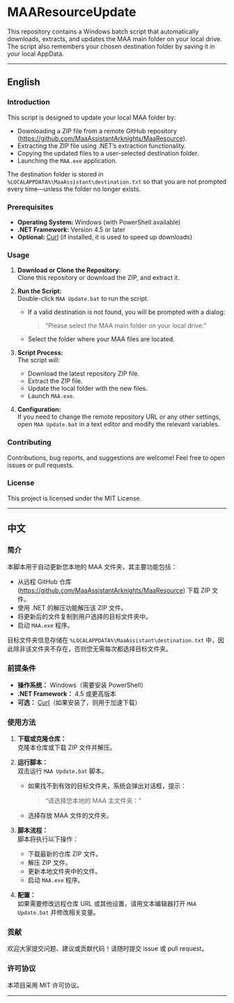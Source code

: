 # MAAResourceUpdate
This repository contains a Windows batch script that automatically downloads, extracts, and updates the MAA main folder on your local drive. The script also remembers your chosen destination folder by saving it in your local AppData.

---

## English

### Introduction
This script is designed to update your local MAA folder by:
- Downloading a ZIP file from a remote GitHub repository (https://github.com/MaaAssistantArknights/MaaResource).
- Extracting the ZIP file using .NET’s extraction functionality.
- Copying the updated files to a user-selected destination folder.
- Launching the `MAA.exe` application.

The destination folder is stored in `%LOCALAPPDATA%\MaaAssistant\destination.txt` so that you are not prompted every time—unless the folder no longer exists.

### Prerequisites
- **Operating System:** Windows (with PowerShell available)
- **.NET Framework:** Version 4.5 or later
- **Optional:** [Curl](https://curl.se/) (if installed, it is used to speed up downloads)

### Usage
1. **Download or Clone the Repository:**  
   Clone this repository or download the ZIP, and extract it.

2. **Run the Script:**  
   Double-click `MAA Update.bat` to run the script.
   - If a valid destination is not found, you will be prompted with a dialog:
     > "Please select the MAA main folder on your local drive:"
   - Select the folder where your MAA files are located.
   
3. **Script Process:**  
   The script will:
   - Download the latest repository ZIP file.
   - Extract the ZIP file.
   - Update the local folder with the new files.
   - Launch `MAA.exe`.

4. **Configuration:**  
   If you need to change the remote repository URL or any other settings, open `MAA Update.bat` in a text editor and modify the relevant variables.

### Contributing
Contributions, bug reports, and suggestions are welcome! Feel free to open issues or pull requests.

### License
This project is licensed under the MIT License.

---

## 中文

### 简介
本脚本用于自动更新您本地的 MAA 文件夹，其主要功能包括：
- 从远程 GitHub 仓库 (https://github.com/MaaAssistantArknights/MaaResource) 下载 ZIP 文件。
- 使用 .NET 的解压功能解压该 ZIP 文件。
- 将更新后的文件复制到用户选择的目标文件夹中。
- 启动 `MAA.exe` 程序。

目标文件夹信息存储在 `%LOCALAPPDATA%\MaaAssistant\destination.txt` 中，因此除非该文件夹不存在，否则您无需每次都选择目标文件夹。

### 前提条件
- **操作系统：** Windows（需要安装 PowerShell）
- **.NET Framework：** 4.5 或更高版本
- **可选：** [Curl](https://curl.se/)（如果安装了，则用于加速下载）

### 使用方法
1. **下载或克隆仓库：**  
   克隆本仓库或下载 ZIP 文件并解压。

2. **运行脚本：**  
   双击运行 `MAA Update.bat` 脚本。
   - 如果找不到有效的目标文件夹，系统会弹出对话框，提示：
     > “请选择您本地的 MAA 主文件夹：”
   - 选择存放 MAA 文件的文件夹。

3. **脚本流程：**  
   脚本将执行以下操作：
   - 下载最新的仓库 ZIP 文件。
   - 解压 ZIP 文件。
   - 更新本地文件夹中的文件。
   - 启动 `MAA.exe` 程序。

4. **配置：**  
   如果需要修改远程仓库 URL 或其他设置，请用文本编辑器打开 `MAA Update.bat` 并修改相关变量。

### 贡献
欢迎大家提交问题、建议或贡献代码！请随时提交 issue 或 pull request。

### 许可协议
本项目采用 MIT 许可协议。

---
